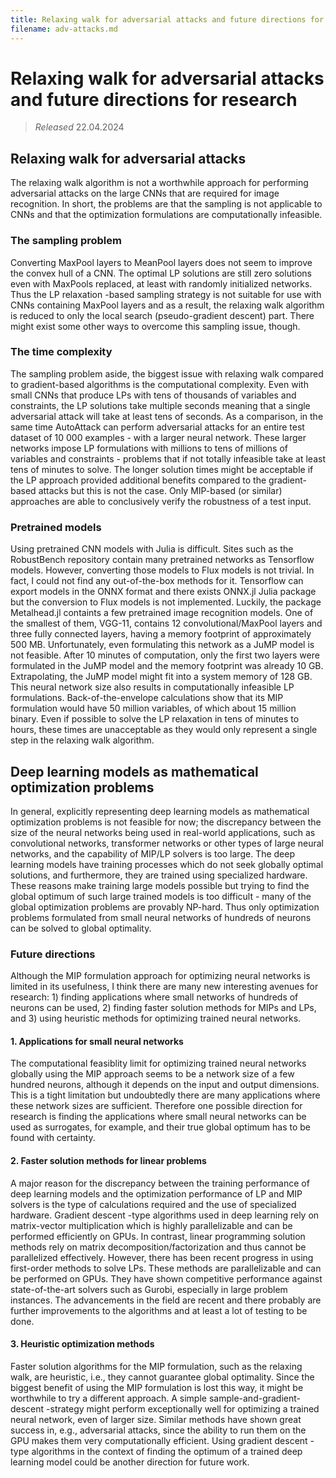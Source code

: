 ```yaml
---
title: Relaxing walk for adversarial attacks and future directions for research
filename: adv-attacks.md
---
```


# Relaxing walk for adversarial attacks and future directions for research
> *Released* 22.04.2024

## Relaxing walk for adversarial attacks

The relaxing walk algorithm is not a worthwhile approach for performing adversarial attacks on the large CNNs that are required for image recognition. In short, the problems are that the sampling is not applicable to CNNs and that the optimization formulations are computationally infeasible.

### The sampling problem

Converting MaxPool layers to MeanPool layers does not seem to improve the convex hull of a CNN. The optimal LP solutions are still zero solutions even with MaxPools replaced, at least with randomly initialized networks. Thus the LP relaxation -based sampling strategy is not suitable for use with CNNs containing MaxPool layers and as a result, the relaxing walk algorithm is reduced to only the local search (pseudo-gradient descent) part. There might exist some other ways to overcome this sampling issue, though.

### The time complexity

The sampling problem aside, the biggest issue with relaxing walk compared to gradient-based algorithms is the computational complexity. Even with small CNNs that produce LPs with tens of thousands of variables and constraints, the LP solutions take multiple seconds meaning that a single adversarial attack will take at least tens of seconds. As a comparison, in the same time AutoAttack can perform adversarial attacks for an entire test dataset of 10 000 examples - with a larger neural network. These larger networks impose LP formulations with millions to tens of millions of variables and constraints - problems that if not totally infeasible take at least tens of minutes to solve. The longer solution times might be acceptable if the LP approach provided additional benefits compared to the gradient-based attacks but this is not the case. Only MIP-based (or similar) approaches are able to conclusively verify the robustness of a test input.

### Pretrained models

Using pretrained CNN models with Julia is difficult. Sites such as the RobustBench repository contain many pretrained networks as Tensorflow models. However, converting those models to Flux models is not trivial. In fact, I could not find any out-of-the-box methods for it. Tensorflow can export models in the ONNX format and there exists ONNX.jl Julia package but the conversion to Flux models is not implemented. Luckily, the package Metalhead.jl containts a few pretrained image recognition models. One of the smallest of them, VGG-11, contains 12 convolutional/MaxPool layers and three fully connected layers, having a memory footprint of approximately 500 MB. Unfortunately, even formulating this network as a JuMP model is not feasible. After 10 minutes of computation, only the first two layers were formulated in the JuMP model and the memory footprint was already 10 GB. Extrapolating, the JuMP model might fit into a system memory of 128 GB. This neural network size also results in computationally infeasible LP formulations. Back-of-the-envelope calculations show that its MIP formulation would have 50 million variables, of which about 15 million binary. Even if possible to solve the LP relaxation in tens of minutes to hours, these times are unacceptable as they would only represent a single step in the relaxing walk algorithm.

## Deep learning models as mathematical optimization problems

In general, explicitly representing deep learning models as mathematical optimization problems is not feasible for now; the discrepancy between the size of the neural networks being used in real-world applications, such as convolutional networks, transformer networks or other types of large neural networks, and the capability of MIP/LP solvers is too large. The deep learning models have training processes which do not seek globally optimal solutions, and furthermore, they are trained using specialized hardware. These reasons make training large models possible but trying to find the global optimum of such large trained models is too difficult - many of the global optimization problems are provably NP-hard. Thus only optimization problems formulated from small neural networks of hundreds of neurons can be solved to global optimality.

### Future directions

Although the MIP formulation approach for optimizing neural networks is limited in its usefulness, I think there are many new interesting avenues for research: 1) finding applications where small networks of hundreds of neurons can be used, 2) finding faster solution methods for MIPs and LPs, and 3) using heuristic methods for optimizing trained neural networks.

#### 1. Applications for small neural networks

The computational feasiblity limit for optimizing trained neural networks globally using the MIP approach seems to be a network size of a few hundred neurons, although it depends on the input and output dimensions. This is a tight limitation but undoubtedly there are many applications where these network sizes are sufficient. Therefore one possible direction for research is finding the applications where small neural networks can be used as surrogates, for example, and their true global optimum has to be found with certainty.

#### 2. Faster solution methods for linear problems

A major reason for the discrepancy between the training performance of deep learning models and the optimization performance of LP and MIP solvers is the type of calculations required and the use of specialized hardware. Gradient descent -type algorithms used in deep learning rely on matrix-vector multiplication which is highly parallelizable and can be performed efficiently on GPUs. In contrast, linear programming solution methods rely on matrix decomposition/factorization and thus cannot be parallelized effectively. However, there has been recent progress in using first-order methods to solve LPs. These methods are parallelizable and can be performed on GPUs. They have shown competitive performance against state-of-the-art solvers such as Gurobi, especially in large problem instances. The advancements in the field are recent and there probably are further improvements to the algorithms and at least a lot of testing to be done.

#### 3. Heuristic optimization methods

Faster solution algorithms for the MIP formulation, such as the relaxing walk, are heuristic, i.e., they cannot guarantee global optimality. Since the biggest benefit of using the MIP formulation is lost this way, it might be worthwhile to try a different approach. A simple sample-and-gradient-descent -strategy might perform exceptionally well for optimizing a trained neural network, even of larger size. Similar methods have shown great success in, e.g., adversarial attacks, since the ability to run them on the GPU makes them very computationally efficient. Using gradient descent -type algorithms in the context of finding the optimum of a trained deep learning model could be another direction for future work.